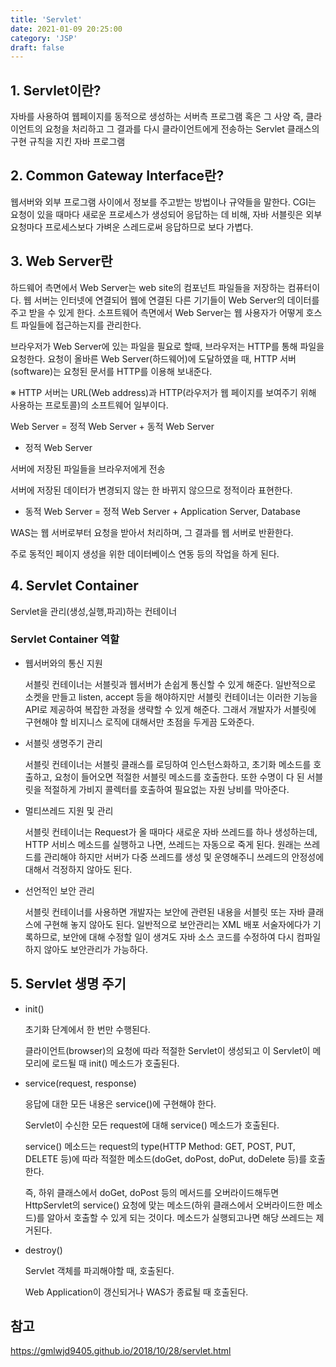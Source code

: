 ```yaml
---
title: 'Servlet'
date: 2021-01-09 20:25:00
category: 'JSP'
draft: false
---
```

## 1. Servlet이란?
자바를 사용하여 웹페이지를 동적으로 생성하는 서버측 프로그램 혹은 그 사양
즉, 클라이언트의 요청을 처리하고 그 결과를 다시 클라이언트에게 전송하는 Servlet 클래스의 구현 규칙을 지킨 자바 프로그램

## 2. Common Gateway Interface란?
웹서버와 외부 프로그램 사이에서 정보를 주고받는 방법이나 규약들을 말한다.
CGI는 요청이 있을 때마다 새로운 프로세스가 생성되어 응답하는 데 비해, 자바 서블릿은 외부 요청마다 프로세스보다 가벼운 스레드로써 응답하므로 보다 가볍다.

## 3. Web Server란
하드웨어 측면에서 Web Server는 web site의 컴포넌트 파일들을 저장하는 컴퓨터이다. 웹 서버는 인터넷에 연결되어 웹에 연결된 다른 기기들이 Web Server의 데이터를 주고 받을 수 있게 한다.
소프트웨어 측면에서 Web Server는 웹 사용자가 어떻게 호스트 파일들에 접근하는지를 관리한다.

브라우저가 Web Server에 있는 파일을 필요로 할때, 브라우저는 HTTP를 통해 파일을 요청한다.
요청이 올바른 Web Server(하드웨어)에 도달하였을 때, HTTP 서버(software)는 요청된 문서를 HTTP를 이용해 보내준다.

※ HTTP 서버는 URL(Web address)과 HTTP(라우저가 웹 페이지를 보여주기 위해 사용하는 프로토콜)의 소프트웨어 일부이다.

Web Server = 정적 Web Server + 동적 Web Server

- 정적 Web Server

서버에 저장된 파일들을 브라우저에게 전송

서버에 저장된 데이터가 변경되지 않는 한 바뀌지 않으므로 정적이라 표현한다.

- 동적 Web Server = 정적 Web Server + Application Server, Database

WAS는 웹 서버로부터 요청을 받아서 처리하며, 그 결과를 웹 서버로 반환한다.

주로 동적인 페이지 생성을 위한 데이터베이스 연동 등의 작업을 하게 된다.

## 4.  Servlet Container
Servlet을 관리(생성,실행,파괴)하는 컨테이너

### Servlet Container 역할
- 웹서버와의 통신 지원
   
   서블릿 컨테이너는 서블릿과 웹서버가 손쉽게 통신할 수 있게 해준다. 일반적으로 소켓을 만들고 listen, accept 등을 해야하지만 서블릿 컨테이너는 이러한 기능을 API로 제공하여 복잡한 과정을 생략할 수 있게 해준다. 그래서 개발자가 서블릿에 구현해야 할 비지니스 로직에 대해서만 초점을 두게끔 도와준다.
  

- 서블릿 생명주기 관리 
   
   서블릿 컨테이너는 서블릿 클래스를 로딩하여 인스턴스화하고, 초기화 메소드를 호출하고, 요청이 들어오면 적절한 서블릿 메소드를 호출한다. 또한 수명이 다 된 서블릿을 적절하게 가비지 콜렉터를 호출하여 필요없는 자원 낭비를 막아준다.


- 멀티쓰레드 지원 및 관리 
   
   서블릿 컨테이너는 Request가 올 때마다 새로운 자바 쓰레드를 하나 생성하는데, HTTP 서비스 메소드를 실행하고 나면, 쓰레드는 자동으로 죽게 된다. 원래는 쓰레드를 관리해야 하지만 서버가 다중 쓰레드를 생성 및 운영해주니 쓰레드의 안정성에 대해서 걱정하지 않아도 된다.


- 선언적인 보안 관리 
   
   서블릿 컨테이너를 사용하면 개발자는 보안에 관련된 내용을 서블릿 또는 자바 클래스에 구현해 놓지 않아도 된다. 일반적으로 보안관리는 XML 배포 서술자에다가 기록하므로, 보안에 대해 수정할 일이 생겨도 자바 소스 코드를 수정하여 다시 컴파일 하지 않아도 보안관리가 가능하다.

## 5. Servlet 생명 주기
- init()
  
    초기화 단계에서 한 번만 수행된다.
  
    클라이언트(browser)의 요청에 따라 적절한 Servlet이 생성되고 이 Servlet이 메모리에 로드될 때 init() 메소드가 호출된다.


- service(request, response)
  
    응답에 대한 모든 내용은 service()에 구현해야 한다.
  
    Servlet이 수신한 모든 request에 대해 service() 메소드가 호출된다.
  
    service() 메소드는 request의 type(HTTP Method: GET, POST, PUT, DELETE 등)에 따라 적절한 메소드(doGet, doPost, doPut, doDelete 등)를 호출한다.
  
    즉, 하위 클래스에서 doGet, doPost 등의 메서드를 오버라이드해두면 HttpServlet의 service() 요청에 맞는 메소드(하위 클래스에서 오버라이드한 메소드)를 알아서 호출할 수 있게 되는 것이다.
    메소드가 실행되고나면 해당 쓰레드는 제거된다.


- destroy()
    
    Servlet 객체를 파괴해야할 때, 호출된다. 
  
    Web Application이 갱신되거나 WAS가 종료될 때 호출된다.

## 참고 
<https://gmlwjd9405.github.io/2018/10/28/servlet.html>